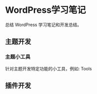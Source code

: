 # WordPress学习笔记 #
总结 WordPress 学习笔记和开发总结。

## 主题开发 ##


### 主题小工具 ###
针对主题开发特定功能的小工具，例如: Tools


## 插件开发 ##